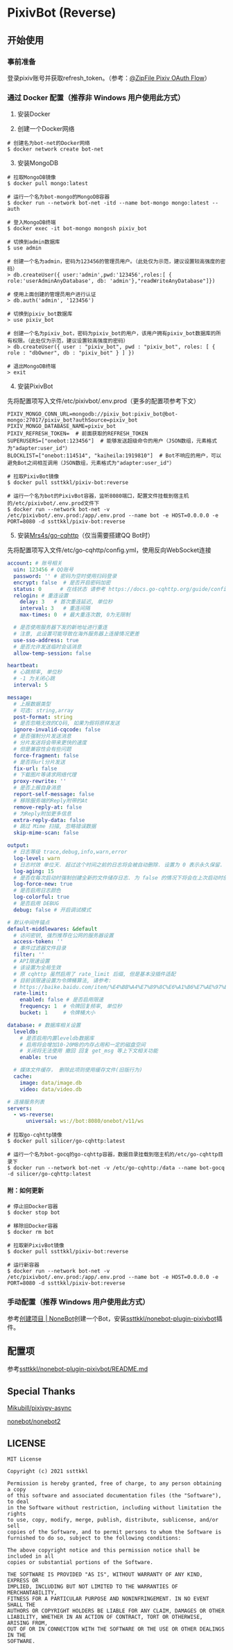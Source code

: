 PixivBot (Reverse)
=====

## 开始使用

### 事前准备

登录pixiv账号并获取refresh_token。（参考：[@ZipFile Pixiv OAuth Flow](https://gist.github.com/ZipFile/c9ebedb224406f4f11845ab700124362)）

### 通过 Docker 配置（推荐非 Windows 用户使用此方式）

1. 安装Docker

2. 创建一个Docker网络
```
# 创建名为bot-net的Docker网络
$ docker network create bot-net
```

3. 安装MongoDB
```
# 拉取MongoDB镜像
$ docker pull mongo:latest

# 运行一个名为bot-mongo的MongoDB容器
$ docker run --network bot-net -itd --name bot-mongo mongo:latest --auth

# 登入MongoDB终端
$ docker exec -it bot-mongo mongosh pixiv_bot

# 切换到admin数据库
$ use admin

# 创建一个名为admin，密码为123456的管理员用户。（此处仅为示范，建议设置较高强度的密码）
> db.createUser({ user:'admin',pwd:'123456',roles:[ { role:'userAdminAnyDatabase', db: 'admin'},"readWriteAnyDatabase"]})

# 使用上面创建的管理员用户进行认证
> db.auth('admin', '123456')

# 切换到pixiv_bot数据库
> use pixiv_bot

# 创建一个名为pixiv_bot，密码为pixiv_bot的用户，该用户拥有pixiv_bot数据库的所有权限。（此处仅为示范，建议设置较高强度的密码）
> db.createUser({ user : "pixiv_bot", pwd : "pixiv_bot", roles: [ { role : "dbOwner", db : "pixiv_bot" } ] })

# 退出MongoDB终端
> exit
```

4. 安装PixivBot

先将配置项写入文件/etc/pixivbot/.env.prod（更多的配置项参考下文）
```
PIXIV_MONGO_CONN_URL=mongodb://pixiv_bot:pixiv_bot@bot-mongo:27017/pixiv_bot?authSource=pixiv_bot
PIXIV_MONGO_DATABASE_NAME=pixiv_bot
PIXIV_REFRESH_TOKEN=  # 前面获取的REFRESH_TOKEN
SUPERUSERS=["onebot:123456"]  # 能够发送超级命令的用户（JSON数组，元素格式为"adapter:user_id"）
BLOCKLIST=["onebot:114514", "kaiheila:1919810"]  # Bot不响应的用户，可以避免Bot之间相互调用（JSON数组，元素格式为"adapter:user_id"）
```
```
# 拉取PixivBot镜像
$ docker pull ssttkkl/pixiv-bot:reverse

# 运行一个名为bot的PixivBot容器，监听8080端口，配置文件挂载到宿主机的/etc/pixivbot/.env.prod文件下
$ docker run --network bot-net -v /etc/pixivbot/.env.prod:/app/.env.prod --name bot -e HOST=0.0.0.0 -e PORT=8080 -d ssttkkl/pixiv-bot:reverse
```

5. 安装[Mrs4s/go-cqhttp](https://github.com/Mrs4s/go-cqhttp)（仅当需要搭建QQ Bot时）

先将配置项写入文件/etc/go-cqhttp/config.yml，使用反向WebSocket连接

```yml
account: # 账号相关
  uin: 123456 # QQ账号
  password: '' # 密码为空时使用扫码登录
  encrypt: false  # 是否开启密码加密
  status: 0      # 在线状态 请参考 https://docs.go-cqhttp.org/guide/config.html#在线状态
  relogin: # 重连设置
    delay: 3   # 首次重连延迟, 单位秒
    interval: 3   # 重连间隔
    max-times: 0  # 最大重连次数, 0为无限制

  # 是否使用服务器下发的新地址进行重连
  # 注意, 此设置可能导致在海外服务器上连接情况更差
  use-sso-address: true
  # 是否允许发送临时会话消息
  allow-temp-session: false

heartbeat:
  # 心跳频率, 单位秒
  # -1 为关闭心跳
  interval: 5

message:
  # 上报数据类型
  # 可选: string,array
  post-format: string
  # 是否忽略无效的CQ码, 如果为假将原样发送
  ignore-invalid-cqcode: false
  # 是否强制分片发送消息
  # 分片发送将会带来更快的速度
  # 但是兼容性会有些问题
  force-fragment: false
  # 是否将url分片发送
  fix-url: false
  # 下载图片等请求网络代理
  proxy-rewrite: ''
  # 是否上报自身消息
  report-self-message: false
  # 移除服务端的Reply附带的At
  remove-reply-at: false
  # 为Reply附加更多信息
  extra-reply-data: false
  # 跳过 Mime 扫描, 忽略错误数据
  skip-mime-scan: false

output:
  # 日志等级 trace,debug,info,warn,error
  log-level: warn
  # 日志时效 单位天. 超过这个时间之前的日志将会被自动删除. 设置为 0 表示永久保留.
  log-aging: 15
  # 是否在每次启动时强制创建全新的文件储存日志. 为 false 的情况下将会在上次启动时创建的日志文件续写
  log-force-new: true
  # 是否启用日志颜色
  log-colorful: true
  # 是否启用 DEBUG
  debug: false # 开启调试模式

# 默认中间件锚点
default-middlewares: &default
  # 访问密钥, 强烈推荐在公网的服务器设置
  access-token: ''
  # 事件过滤器文件目录
  filter: ''
  # API限速设置
  # 该设置为全局生效
  # 原 cqhttp 虽然启用了 rate_limit 后缀, 但是基本没插件适配
  # 目前该限速设置为令牌桶算法, 请参考:
  # https://baike.baidu.com/item/%E4%BB%A4%E7%89%8C%E6%A1%B6%E7%AE%97%E6%B3%95/6597000?fr=aladdin
  rate-limit:
    enabled: false # 是否启用限速
    frequency: 1  # 令牌回复频率, 单位秒
    bucket: 1     # 令牌桶大小

database: # 数据库相关设置
  leveldb:
    # 是否启用内置leveldb数据库
    # 启用将会增加10-20MB的内存占用和一定的磁盘空间
    # 关闭将无法使用 撤回 回复 get_msg 等上下文相关功能
    enable: true

  # 媒体文件缓存， 删除此项则使用缓存文件(旧版行为)
  cache:
    image: data/image.db
    video: data/video.db

# 连接服务列表
servers:
  - ws-reverse:
      universal: ws://bot:8080/onebot/v11/ws
```

```
# 拉取go-cqhttp镜像
$ docker pull silicer/go-cqhttp:latest

# 运行一个名为bot-gocq的go-cqhttp容器，数据目录挂载到宿主机的/etc/go-cqhttp目录下
$ docker run --network bot-net -v /etc/go-cqhttp:/data --name bot-gocq -d silicer/go-cqhttp:latest
```

#### 附：如何更新

```
# 停止旧Docker容器
$ docker stop bot

# 移除旧Docker容器
$ docker rm bot

# 拉取新PixivBot镜像
$ docker pull ssttkkl/pixiv-bot:reverse

# 运行新容器
$ docker run --network bot-net -v /etc/pixivbot/.env.prod:/app/.env.prod --name bot -e HOST=0.0.0.0 -e PORT=8080 -d ssttkkl/pixiv-bot:reverse
```

### 手动配置（推荐 Windows 用户使用此方式）

参考[创建项目 | NoneBot](https://v2.nonebot.dev/docs/tutorial/create-project)创建一个Bot，安装[ssttkkl/nonebot-plugin-pixivbot](https://github.com/ssttkkl/nonebot-plugin-pixivbot)插件。

## 配置项

参考[ssttkkl/nonebot-plugin-pixivbot/README.md](https://github.com/ssttkkl/nonebot-plugin-pixivbot/blob/main/README.md#%E9%85%8D%E7%BD%AE)

## Special Thanks

[Mikubill/pixivpy-async](https://github.com/Mikubill/pixivpy-async)

[nonebot/nonebot2](https://github.com/nonebot/nonebot2)


## LICENSE

```
MIT License

Copyright (c) 2021 ssttkkl

Permission is hereby granted, free of charge, to any person obtaining a copy
of this software and associated documentation files (the "Software"), to deal
in the Software without restriction, including without limitation the rights
to use, copy, modify, merge, publish, distribute, sublicense, and/or sell
copies of the Software, and to permit persons to whom the Software is
furnished to do so, subject to the following conditions:

The above copyright notice and this permission notice shall be included in all
copies or substantial portions of the Software.

THE SOFTWARE IS PROVIDED "AS IS", WITHOUT WARRANTY OF ANY KIND, EXPRESS OR
IMPLIED, INCLUDING BUT NOT LIMITED TO THE WARRANTIES OF MERCHANTABILITY,
FITNESS FOR A PARTICULAR PURPOSE AND NONINFRINGEMENT. IN NO EVENT SHALL THE
AUTHORS OR COPYRIGHT HOLDERS BE LIABLE FOR ANY CLAIM, DAMAGES OR OTHER
LIABILITY, WHETHER IN AN ACTION OF CONTRACT, TORT OR OTHERWISE, ARISING FROM,
OUT OF OR IN CONNECTION WITH THE SOFTWARE OR THE USE OR OTHER DEALINGS IN THE
SOFTWARE.

```
